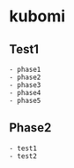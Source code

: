 # kubomi

## Test1
    - phase1
    - phase2
    - phase3
    - phase4 
    - phase5 

## Phase2
    - test1
    - test2